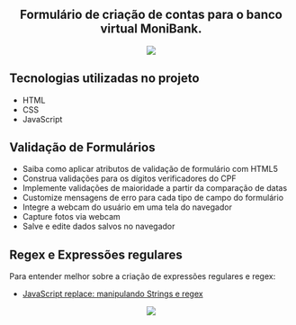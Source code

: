  <h2 align="center">Formulário de criação de contas para o banco virtual MoniBank.</h2>
 <p align="center">
    <img src="https://github.com/user-attachments/assets/0df0ba85-9d86-4a32-822e-c8cf5bc11091">
</p>

## Tecnologias utilizadas no projeto
* HTML
* CSS
* JavaScript

## Validação de Formulários

* Saiba como aplicar atributos de validação de formulário com HTML5
* Construa validações para os dígitos verificadores do CPF
* Implemente validações de maioridade a partir da comparação de datas
* Customize mensagens de erro para cada tipo de campo do formulário
* Integre a webcam do usuário em uma tela do navegador
* Capture fotos via webcam
* Salve e edite dados salvos no navegador

## Regex e Expressões regulares

Para entender melhor sobre a criação de expressões regulares e regex:
* <a href="https://www.alura.com.br/artigos/javascript-replace-manipulando-strings-e-regex" target="_blank" rel="noopener">JavaScript replace: manipulando Strings e regex</a>

 <p align="center">
    <img src="https://github.com/user-attachments/assets/b6760899-505f-4a51-ac9a-1c978052a610">
</p>